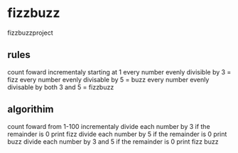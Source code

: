 # fizzbuzz
fizzbuzzproject
## rules
count foward incrementaly starting at 1 
every number evenly divisible by 3 = fizz
every number evenly divisable by 5 = buzz
every number evenly divisable by both 3 and 5 = fizzbuzz

## algorithim
count foward from 1-100 incrementaly
divide each number by 3 if the remainder is 0 print fizz
divide each number by 5 if the remainder is 0 print buzz
divide each number by 3 and 5 if the remainder is 0 print fizz buzz
